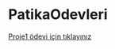 # PatikaOdevleri

[Proje1 ödevi için tıklayınız](https://github.com/emreacarc/PatikaOdevleri/blob/main/veri%20yapilari%20ve%20algoritmalari/project%201.md)

